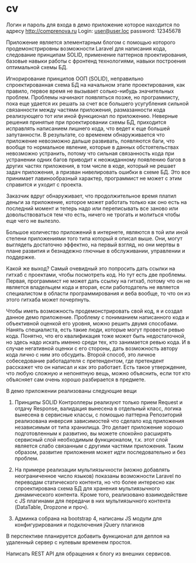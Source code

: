 # cv
Логин и пароль для входа в демо приложение которое находится по адресу http://comprenova.ru Login: user@user.loc password: 12345678

Приложение является элементарным блогом с помощью которого продемонстрировны возможности Laravel для написания кода, 
следование принципам SOLID, применение паттернов проектирования, базовые навыки работы с фронтенд технологиями, навыки 
построения оптимальной схемы БД.

Игнорирование принципов ООП (SOLID), неправильно спроектированная схема БД на 
начальном этапе проектирования, как правило, первое время не вызывает солько-нибудь значительных
проблем. Проблемы начинают появляться позже, но программисту, пока еще удается их решать за счет все большего усугубления сильной
связанности между частями приложения, размазанности кода реализующего тот или иной функционал
по приложению. Неверные решения принятые при проектировании схемы БД, приходится исправлять написанием лишнего кода, 
что ведет к еще большей запутанности. В результате, со временем обнаруживается что приложение 
невозможно дальше развивать, появляются баги, что вообще то нормальное явление,
которые в данных обстоятельствах невозможно устранить, потому что сильная связанность 
кода при устранении одних багов приводит к неожиданному появлению багов в других частях 
приложения, в том числе в коде, который не решает задач приложения, а призван нивелировать ошибки в схеме БД. Это все 
принимает лавинообразный характер, программист не может с этим справится и уходит с проекта. 

Заказчик вдруг обнаруживает, что продолжительное время платил деньги за приложение, которое может работать только как 
оно есть на последний момент и теперь надо или переписывать все заново или довольствоваться тем что есть, ничего 
не трогать и молиться чтобы еще чего не вылезло. 

Большое количество приложений в интернете, являются в той или иной степени приложениями того типа который я описал выше. 
Они, могут выглядеть достаточно эффектно, на первый взгляд, но они мертвы в плане развития и безнадежно глючные в обслуживании, 
управлении и поддержке. 

Какой же выход? Самый очевидный это попросить дать ссылки на гитхаб с проектами, чтобы посмотреть код.
Но тут есть две проблемы. Первая, программист не может дать ссылку на гитхаб, потому что
он не является владельцем кода и вторая, если работодатель не является специалистом в области программирования и веба 
вообще, то что он из этого гитхаба может почерпнуть.

Чтобы иметь возможность продемонстрировать свой код, я и создал данное демо приложение. Проблему 
с пониманием написанного кода и объективной оценкой его уровня, можно решить двумя способами.
Нанять специалиста, есть такие люди, которые могут провести ревью кода. Понятно, что его квалификация 
тоже может быть недостаточной, но здесь надо искать именно среди тех, кто занимается ревью кода.
И в случае негативной оценки с его стороны, дать возможность автору кода лично с ним это обсудить.
Второй способ, это личное собеседование  работадателя с претендентом, где претендент расскажет что 
он написал и как это работает. Есть такое утверждение, что любую сложную и непонятную вещь, можно объяснить, если 
тот кто объясняет сам очень хорошо разбирается в предмете.

В демо приложении реализованы следующие вещи

1. Принципы SOLID Контроллеры реализуют только прием Request и отдачу Response, валидация 
вынесена в отдельный класс, логика вынесена в сервисные классы, с помощью паттерна Репозиторий 
реализована инверсия зависимостей что сделало код приложения независимым от типа хранилища. Это 
делает приложение хорошо подготовленным к развитию, вы можете спокойно расширять сервисный слой необходимым функционалом, т.к.
этот слой является слабо связанным с другими частями приложения. Таким образом, развитие приложения может 
идти последовательно и без проблем.

2. На примере реализации мультиязычности (можно добавлять неограниченное число языков) показаны возможности
Laravel по переводам статического контента, но что более интересно как спроектирована схема БД для хранения
мультиязычного динамического контента. Кроме того, реализовано взаимодействие с JS плагинами для передачи в них
мультиязычного контента (DataTable, Dropzone и проч). 

3. Админка собрана на bootstrap 4, написаны JS модули для конфигурирования и подключения jQuery плагинов

В перспективе планируется добавить функционал для деплоя на удаленный сервер с нулевым временем простоя.

Написать REST API для обращения к блогу из внешних сервисов.


